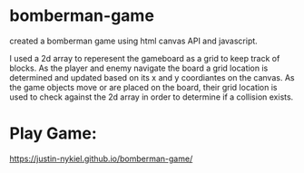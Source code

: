 # bomberman-game
created a bomberman game using html canvas API and javascript.

I used a 2d array to reperesent the gameboard as a grid to keep track of blocks. As the player and enemy navigate the board a grid location is determined and updated based on its x and y coordiantes on the canvas. As the game objects move or are placed on the board, their grid location is used to check against the 2d array in order to determine if a collision exists. 

# Play Game:
https://justin-nykiel.github.io/bomberman-game/
